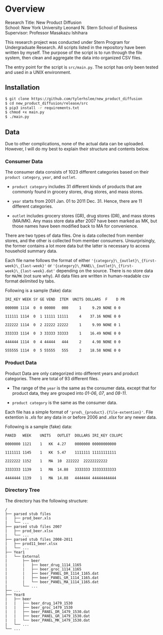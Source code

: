 # Overview
Research Title: New Product Diffusion  
School: New York University Leonard N. Stern School of Business  
Supervisor: Professor Masakazu Ishihara  

This research project was conducted under Stern Program for Undergraduate Research. All scripts listed in the repository have been written by myself. The purpose of the script is to run through the file system, then clean and aggregate the data into organized CSV files.

The entry point for the script is `src/main.py`. The script has only been tested and used in a UNIX environment.

## Installation
```bash
$ git clone https://github.com/tylerhslee/new_product_diffusion
$ cd new_product_diffusion/release/src
$ pip3 install -r requirements.txt
$ chmod +x main.py
$ ./main.py
```

## Data
Due to other complications, none of the actual data can be uploaded.
However, I will do my best to explain their structure and contents below.

### Consumer Data
The consumer data consists of 1023 different categories based on their `product category`, `year`, and `outlet`.

* `product category` includes 31 different kinds of products that are commonly found in grocery stores, drug stores, and mass stores.

* `year` starts from 2001 Jan. 01 to 2011 Dec. 31. Hence, there are 11 different categories.

* `outlet` includes grocery stores (GR), drug stores (DR), and mass stores (MA/MK). Any mass store data after 2007 have been marked as MK, but those names have been modified back to MA for convenience.

There are two types of data files. One is data collected from member stores, and the other is collected from member consumers. Unsurprisingly, the former contains a lot more data but the latter is necessary to access household summary data.

Each file name follows the format of either `'{category}\_{outlet}\_{first-week}\_{last-week}'` or `'{category}\_PANEL\_{outlet}\_{first-week}\_{last-week}.dat'` depending on the source. There is no store data for `MA`/`MK` (not sure why). All data files are written in human-readable csv format delimited by tabs.

Following is a sample (fake) data:


    IRI_KEY WEEK SY GE VEND  ITEM  UNITS DOLLARS  F    D PR

    000000 1114  0  0 00000   000     1     9.29 NONE 0 0
	
    111111 1114  0  1 11111 11111     4    37.16 NONE 0 0

    222222 1114  0  2 22222 22222     1     9.99 NONE 0 1

    333333 1114  0  3 33333 33333     1    16.49 NONE 0 0

    444444 1114  0  4 44444   444     2     4.98 NONE 0 0

    555555 1114  0  5 55555   555     2    18.58 NONE 0 0


### Product Data
Product Data are only categorized into different years and product categories. There are total of 93 different files.

* The range of the `year` is the same as the consumer data, except that for product data, they are grouped into *01-06*, *07*, and *08-11*.

* `product category` is the same as the consumer data.

Each file has a simple format of `'prod\_{product}.{file-extention}'`. File extention is *.xls* for any data in or before 2006 and *.xlsx* for any newer data.

Following is a sample (fake) data:

    PANID	WEEK	UNITS	OUTLET	DOLLARS	IRI_KEY	COLUPC

    0000000	1121	1	KK	4.27	0000000	00000000000

    1111111	1145	1	KK	5.47	1111111	11111111111

    2222222	1152	1	MA	10	222222	22222222222

    3333333	1139	1	MA	14.88	3333333	33333333333

    4444444	1139	1	MA	14.88	4444444	44444444444

### Directory Tree
The directory has the following structure:

    /
    ├── parsed stub files
    |   ├── prod_beer.xls  
    |   └── ...    
    ├── parsed stub files 2007
    |   ├── prod_beer.xlsx
    |   └── ...    
    ├── parsed stub files 2008-2011
    |   ├── prod11_beer.xlsx
    |   └── ...  
    ├── Year1
    |   └── External
    |       ├── beer
    |       |   ├── beer_drug_1114_1165
    |       |   ├── beer_groc_1114_1165
    |       |   ├── beer_PANEL_DR_1114_1165.dat
    |       |   ├── beer_PANEL_GR_1114_1165.dat
    |       |   └── beer_PANEL_MA_1114_1165.dat
    |       └── ...
    ├── ...
    ├── Year8
    |   ├── beer
    |   |   ├── beer_drug_1479_1530
    |   |   ├── beer_groc_1479_1530
    |   |   ├── beer_PANEL_DR_1479_1530.dat
    |   |   ├── beer_PANEL_GR_1479_1530.dat
    |   |   └── beer_PANEL_MK_1479_1530.dat
    |   └── ...
    └── ...   
